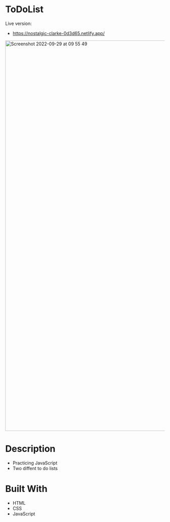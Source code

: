 # ToDoList

Live version: 
- https://nostalgic-clarke-0d3d65.netlify.app/

<img width="1228" alt="Screenshot 2022-09-29 at 09 55 49" src="https://user-images.githubusercontent.com/74554925/192973814-586f70bc-4657-4334-bf7e-3e05607a6136.png">

# Description
- Practicing JavaScript 
- Two diffent to do lists 

# Built With 
- HTML
- CSS
- JavaScript 
